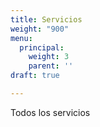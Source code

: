 ```yaml
---
title: Servicios
weight: "900"
menu:
  principal:
    weight: 3
    parent: ''
draft: true

---
```

Todos los servicios